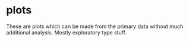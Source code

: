 plots
=====

These are plots which can be made from the primary data without much additional
analysis. Mostly exploratory type stuff.
